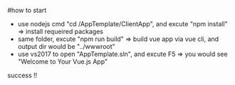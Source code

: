 #how to start
 - use nodejs cmd "cd /AppTemplate/ClientApp", and excute "npm install"
 	=> install requeired packages
 - same folder, excute "npm run build"
 	=> build vue app via vue cli, and output dir would be "../wwwroot"
 - use vs2017 to open "AppTemplate.sln", and excute F5
 	=> you would see "Welcome to Your Vue.js App"
 
 success !!